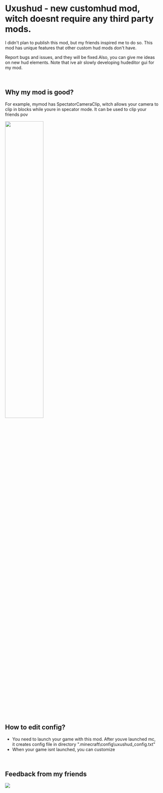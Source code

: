 <h1>Uxushud - new customhud mod, witch doesnt require any third party mods.</h1>

<p>I didn't plan to publish this mod, but my friends inspired me to do so. This mod has unique features that other custom hud mods don't have. </p>
<p>Report bugs and issues, and they will be fixed.Also, you can give me ideas on new hud elements. Note that ive alr slowly developing hudeditor gui for my mod.</p>

<br>

<h2>Why my mod is good?</h2>
<p>For example, mymod has SpectatorCameraClip, witch allows your camera to clip in blocks while youre in specator mode. It can be used to clip your friends pov</p>
<img width=50% height=50% src="https://cdn.discordapp.com/attachments/1057628134750556181/1126487220560330783/image.png">

## How to edit config?
- You need to launch your game with this mod. After youve launched mc, it creates config file in directory ".minecraft\config\uxushud_config.txt"
- When your game isnt launched, you can customize 
<br>
<h2>Feedback from my friends</h2>
<img src="https://cdn.discordapp.com/attachments/666308133718589453/1126507254900867122/image.png">
